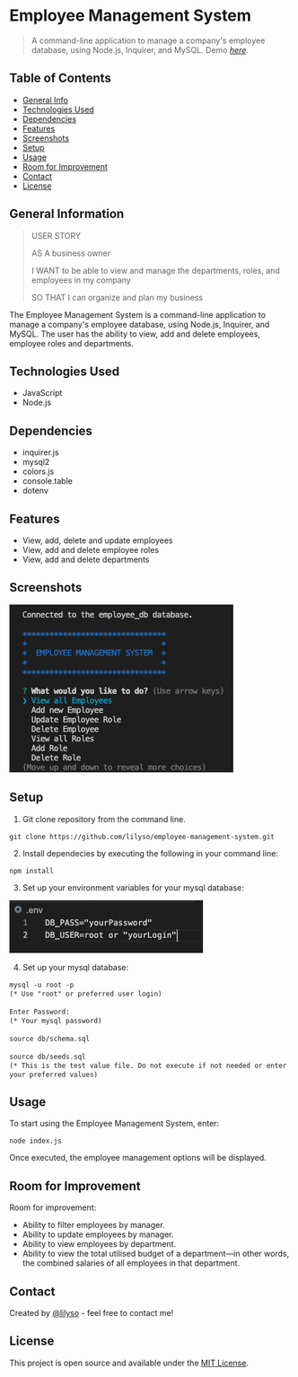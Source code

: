 # Employee Management System

> A command-line application to manage a company's employee database, using Node.js, Inquirer, and MySQL.
> Demo [_here_](https://www.example.com).

## Table of Contents

- [General Info](#general-information)
- [Technologies Used](#technologies-used)
- [Dependencies](#dependencies)
- [Features](#features)
- [Screenshots](#screenshots)
- [Setup](#setup)
- [Usage](#usage)
- [Room for Improvement](#room-for-improvement)
- [Contact](#contact)
- [License](#license)

## General Information

> USER STORY
>
> AS A business owner
>
> I WANT to be able to view and manage the departments, roles, and employees in my company
>
> SO THAT I can organize and plan my business

The Employee Management System is a command-line application to manage a company's employee database, using Node.js, Inquirer, and MySQL. The user has the ability to view, add and delete employees, employee roles and departments.

## Technologies Used

- JavaScript
- Node.js

## Dependencies

- inquirer.js
- mysql2
- colors.js
- console.table
- dotenv

## Features

- View, add, delete and update employees
- View, add and delete employee roles
- View, add and delete departments

## Screenshots

![Employee Management System Screenshot](src/assets/images/employee-database-screenshot.png)

## Setup

1. Git clone repository from the command line.

```shell
git clone https://github.com/lilyso/employee-management-system.git
```

2. Install dependecies by executing the following in your command line:

```
npm install
```

3. Set up your environment variables for your mysql database:

![env-example screenshot](src/assets/images/env-example1.png)

4. Set up your mysql database:

```shell
mysql -u root -p
(* Use "root" or preferred user login)

Enter Password:
(* Your mysql password)

source db/schema.sql

source db/seeds.sql
(* This is the test value file. Do not execute if not needed or enter your preferred values)
```

## Usage

To start using the Employee Management System, enter:

```
node index.js
```

Once executed, the employee management options will be displayed.

## Room for Improvement

Room for improvement:

- Ability to filter employees by manager.
- Ability to update employees by manager.
- Ability to view employees by department.
- Ability to view the total utilised budget of a department—in other words, the combined salaries of all employees in that department.

## Contact

Created by [@lilyso](https://github.com/lilyso) - feel free to contact me!

## License

This project is open source and available under the [MIT License](LICENSE).
